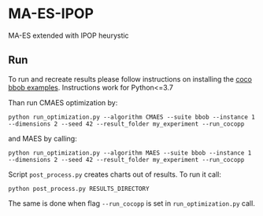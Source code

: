 # MA-ES-IPOP
MA-ES extended with IPOP heurystic

## Run
To run and recreate results please follow instructions on installing the [coco bbob examples](https://github.com/numbbo/coco).
Instructions work for Python<=3.7

Than run CMAES optimization by:
```
python run_optimization.py --algorithm CMAES --suite bbob --instance 1 --dimensions 2 --seed 42 --result_folder my_experiment --run_cocopp
```

and MAES by calling:
```
python run_optimization.py --algorithm MAES --suite bbob --instance 1 --dimensions 2 --seed 42 --result_folder my_experiment --run_cocopp 

```

Script ```post_process.py``` creates charts out of results.
To run it call:
```
python post_process.py RESULTS_DIRECTORY
```
The same is done when flag ```--run_cocopp``` is set in ```run_optimization.py``` call.